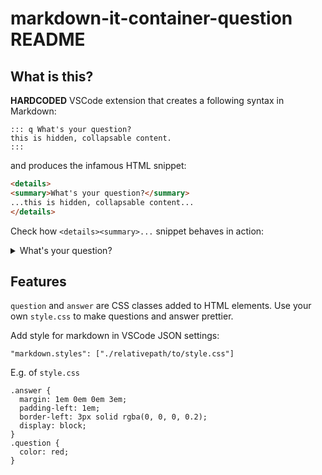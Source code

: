 # markdown-it-container-question README

## What is this?

**HARDCODED** VSCode extension that creates a following syntax in Markdown:

```
::: q What's your question?
this is hidden, collapsable content.
:::
```

and produces the infamous HTML snippet:

```html
<details>
<summary>What's your question?</summary>
...this is hidden, collapsable content...
</details>
```

Check how `<details><summary>...` snippet behaves in action:
<details>
<summary>What's your question?</summary>
this is hidden, collapsable content.
</details>

## Features

`question` and `answer` are CSS classes added to HTML elements. Use your own `style.css` to make questions and answer prettier.

Add style for markdown in VSCode JSON settings:

```
"markdown.styles": ["./relativepath/to/style.css"]
```

E.g. of `style.css`
```
.answer {
  margin: 1em 0em 0em 3em;
  padding-left: 1em;
  border-left: 3px solid rgba(0, 0, 0, 0.2);
  display: block;
}
.question {
  color: red;
}
```

